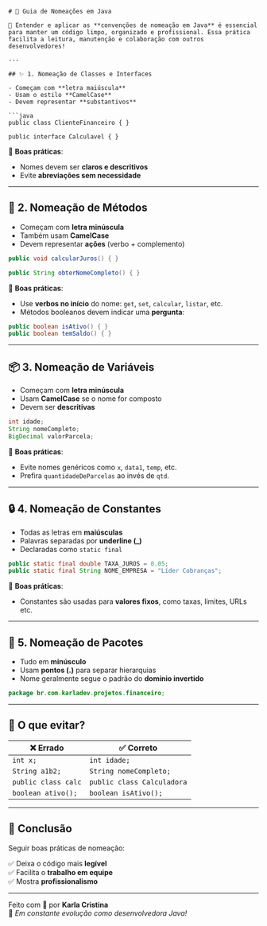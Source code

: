 ```
# 📘 Guia de Nomeações em Java

🧠 Entender e aplicar as **convenções de nomeação em Java** é essencial para manter um código limpo, organizado e profissional. Essa prática facilita a leitura, manutenção e colaboração com outros desenvolvedores!

---

## ✨ 1. Nomeação de Classes e Interfaces

- Começam com **letra maiúscula**
- Usam o estilo **CamelCase**
- Devem representar **substantivos**

```java
public class ClienteFinanceiro { }

public interface Calculavel { }
```

📌 **Boas práticas**:
- Nomes devem ser **claros e descritivos**
- Evite **abreviações sem necessidade**

---

## 🔧 2. Nomeação de Métodos

- Começam com **letra minúscula**
- Também usam **CamelCase**
- Devem representar **ações** (verbo + complemento)

```java
public void calcularJuros() { }

public String obterNomeCompleto() { }
```

📌 **Boas práticas**:
- Use **verbos no início** do nome: `get`, `set`, `calcular`, `listar`, etc.
- Métodos booleanos devem indicar uma **pergunta**:

```java
public boolean isAtivo() { }
public boolean temSaldo() { }
```

---

## 📦 3. Nomeação de Variáveis

- Começam com **letra minúscula**
- Usam **CamelCase** se o nome for composto
- Devem ser **descritivas**

```java
int idade;
String nomeCompleto;
BigDecimal valorParcela;
```

📌 **Boas práticas**:
- Evite nomes genéricos como `x`, `data1`, `temp`, etc.
- Prefira `quantidadeDeParcelas` ao invés de `qtd`.

---

## 🔒 4. Nomeação de Constantes

- Todas as letras em **maiúsculas**
- Palavras separadas por **underline (_)**
- Declaradas como `static final`

```java
public static final double TAXA_JUROS = 0.05;
public static final String NOME_EMPRESA = "Líder Cobranças";
```

📌 **Boas práticas**:
- Constantes são usadas para **valores fixos**, como taxas, limites, URLs etc.

---

## 🧱 5. Nomeação de Pacotes

- Tudo em **minúsculo**
- Usam **pontos (.)** para separar hierarquias
- Nome geralmente segue o padrão do **domínio invertido**

```java
package br.com.karladev.projetos.financeiro;
```

---

## 🚫 O que evitar?

| ❌ Errado              | ✅ Correto                 |
|-----------------------|---------------------------|
| `int x;`              | `int idade;`              |
| `String a1b2;`        | `String nomeCompleto;`    |
| `public class calc`   | `public class Calculadora`|
| `boolean ativo();`    | `boolean isAtivo();`      |

---

## 🏁 Conclusão

Seguir boas práticas de nomeação:

✅ Deixa o código mais **legível**  
✅ Facilita o **trabalho em equipe**  
✅ Mostra **profissionalismo**

---

Feito com 💙 por **Karla Cristina**  
🚀 *Em constante evolução como desenvolvedora Java!*
```
